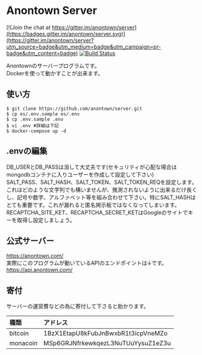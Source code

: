 # Anontown Server

[![Join the chat at https://gitter.im/anontown/server](https://badges.gitter.im/anontown/server.svg)](https://gitter.im/anontown/server?utm_source=badge&utm_medium=badge&utm_campaign=pr-badge&utm_content=badge)
[![Build Status](https://travis-ci.org/anontown/server.svg?branch=master)](https://travis-ci.org/anontown/server)

Anontownのサーバープログラムです。  
Dockerを使って動かすことが出来ます。

## 使い方

```
$ git clone https://github.com/anontown/server.git
$ cp es/.env.sample es/.env
$ cp .env.sample .env
$ vi .env #詳細は下記
$ docker-compose up -d
```

## .envの編集

DB_USERとDB_PASSは消して大丈夫です(セキュリティが心配な場合はmongodbコンテナに入りユーザーを作成して設定して下さい)  
SALT_PASS、SALT_HASH、SALT_TOKEN、SALT_TOKEN_REQを設定します。これはどのような文字列でも構いませんが、推測されないように出来るだけ長くし、記号や数字、アルファベット等を組み合わせて下さい。特にSALT_HASHはとても重要です。これが漏れると匿名掲示板ではなくなってしまいます。  
RECAPTCHA_SITE_KET、RECAPTCHA_SECRET_KETはGoogleのサイトでキーを取得し設定しましょう。  

## 公式サーバー

https://anontown.com/  
実際にこのプログラムが動いているAPIのエンドポイントは↓です。   
https://api.anontown.com/

## 寄付

サーバーの運営費などの為に寄付して下さると助かります。

|種類|アドレス|
|:--|:--|
|bitcoin|1BzX1EtapU8kFubJnBwxbR1t3icpVneMZo|
|monacoin|MSp6GRJNfrkewkqezL3NuTUuYysuZ1eZ3u|
